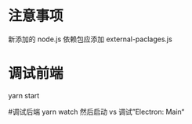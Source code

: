 # 注意事项

新添加的 node.js 依赖包应添加 external-paclages.js

# 调试前端

yarn start

#调试后端
yarn watch
然后启动 vs 调试”Electron: Main“
